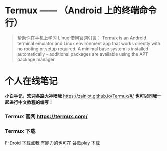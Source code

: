# Termux  —— （Android 上的终端命令行）

> 帮助你在手机上学习 Linux
借用官网引言：
Termux is an Android terminal emulator and Linux environment app that works directly with no rooting or setup required. A minimal base system is installed automatically - additional packages are available using the APT package manager.

# 个人在线笔记

**小白手记，欢迎各路大神喷我**  https://zainiot.github.io/Termux/#/
**也可以同我一起进行中文教程的编写！**

### Termux 官网 https://termux.com/

### Termux 下载

[F-Droid 下载点我](https://f-droid.org/packages/com.termux/)
有能力的也可在 谷歌play 下载